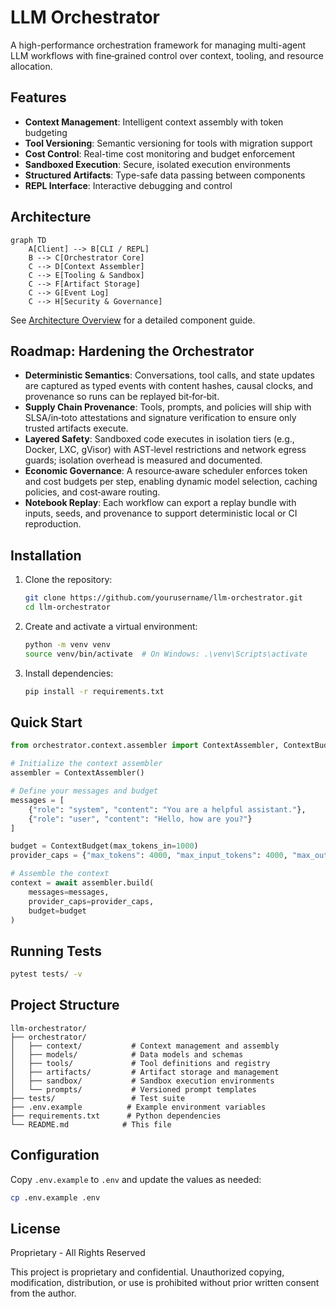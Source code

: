 # LLM Orchestrator

A high-performance orchestration framework for managing multi-agent LLM workflows with fine‑grained control over context, tooling, and resource allocation.

## Features

- **Context Management**: Intelligent context assembly with token budgeting
- **Tool Versioning**: Semantic versioning for tools with migration support
- **Cost Control**: Real-time cost monitoring and budget enforcement
- **Sandboxed Execution**: Secure, isolated execution environments
- **Structured Artifacts**: Type-safe data passing between components
- **REPL Interface**: Interactive debugging and control

## Architecture

```mermaid
graph TD
    A[Client] --> B[CLI / REPL]
    B --> C[Orchestrator Core]
    C --> D[Context Assembler]
    C --> E[Tooling & Sandbox]
    C --> F[Artifact Storage]
    C --> G[Event Log]
    C --> H[Security & Governance]
```

See [Architecture Overview](docs/architecture_overview.md) for a detailed component guide.

## Roadmap: Hardening the Orchestrator

- **Deterministic Semantics**: Conversations, tool calls, and state updates are captured as typed events with content hashes, causal clocks, and provenance so runs can be replayed bit‑for‑bit.
- **Supply Chain Provenance**: Tools, prompts, and policies will ship with SLSA/in‑toto attestations and signature verification to ensure only trusted artifacts execute.
- **Layered Safety**: Sandboxed code executes in isolation tiers (e.g., Docker, LXC, gVisor) with AST‑level restrictions and network egress guards; isolation overhead is measured and documented.
- **Economic Governance**: A resource‑aware scheduler enforces token and cost budgets per step, enabling dynamic model selection, caching policies, and cost‑aware routing.
- **Notebook Replay**: Each workflow can export a replay bundle with inputs, seeds, and provenance to support deterministic local or CI reproduction.

## Installation

1. Clone the repository:
   ```bash
   git clone https://github.com/yourusername/llm-orchestrator.git
   cd llm-orchestrator
   ```

2. Create and activate a virtual environment:
   ```bash
   python -m venv venv
   source venv/bin/activate  # On Windows: .\venv\Scripts\activate
   ```

3. Install dependencies:
   ```bash
   pip install -r requirements.txt
   ```

## Quick Start

```python
from orchestrator.context.assembler import ContextAssembler, ContextBudget

# Initialize the context assembler
assembler = ContextAssembler()

# Define your messages and budget
messages = [
    {"role": "system", "content": "You are a helpful assistant."},
    {"role": "user", "content": "Hello, how are you?"}
]

budget = ContextBudget(max_tokens_in=1000)
provider_caps = {"max_tokens": 4000, "max_input_tokens": 4000, "max_output_tokens": 1000}

# Assemble the context
context = await assembler.build(
    messages=messages,
    provider_caps=provider_caps,
    budget=budget
)
```

## Running Tests

```bash
pytest tests/ -v
```

## Project Structure

```
llm-orchestrator/
├── orchestrator/
│   ├── context/           # Context management and assembly
│   ├── models/            # Data models and schemas
│   ├── tools/             # Tool definitions and registry
│   ├── artifacts/         # Artifact storage and management
│   ├── sandbox/           # Sandbox execution environments
│   └── prompts/           # Versioned prompt templates
├── tests/                 # Test suite
├── .env.example          # Example environment variables
├── requirements.txt      # Python dependencies
└── README.md            # This file
```

## Configuration

Copy `.env.example` to `.env` and update the values as needed:

```bash
cp .env.example .env
```

## License

Proprietary - All Rights Reserved

This project is proprietary and confidential. Unauthorized copying,
modification, distribution, or use is prohibited without prior
written consent from the author.
